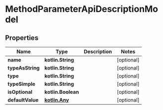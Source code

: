 
# MethodParameterApiDescriptionModel

## Properties
Name | Type | Description | Notes
------------ | ------------- | ------------- | -------------
**name** | **kotlin.String** |  |  [optional]
**typeAsString** | **kotlin.String** |  |  [optional]
**type** | **kotlin.String** |  |  [optional]
**typeSimple** | **kotlin.String** |  |  [optional]
**isOptional** | **kotlin.Boolean** |  |  [optional]
**defaultValue** | [**kotlin.Any**](.md) |  |  [optional]



